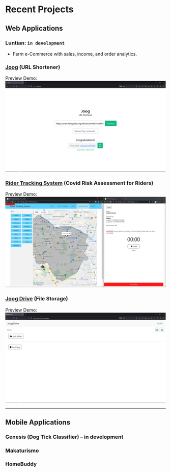 # Recent Projects

## Web Applications

### Luntian: `in development`

- Farm e-Commerce with sales, income, and order analytics.

### [Joog](https://joog.uno/) (URL Shortener)

Preview Demo:
[![](./assets/joog_tn.png)](./assets/joog.mp4)

### [Rider Tracking System](https://rider-tracking-system-7a4c1.web.app/) (Covid Risk Assessment for Riders)

Preview Demo:
[![](./assets/rts_tn.jpg)](./assets/rts.mp4)

### [Joog Drive](https://portfolio-a03ed.web.app/) (File Storage)

Preview Demo:
[![](./assets/joog_drive_tn.jpg)](./assets/joog_drive.mp4)

---

## Mobile Applications

### Genesis (Dog Tick Classifier) – in development

### Makaturismo

### HomeBuddy
